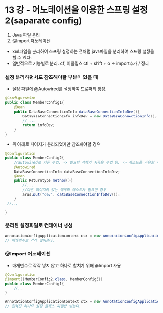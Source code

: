 # 13 강 - 어노테이션을 이용한 스프링 설정 2(saparate config)
1. Java 파일 분리
2. @Import 어노테이션

- xml파일을 분리하여 스프링 설정하는 것처럼 java파일을 분리하여 스프링 설정을 할 수 있다.
- 일반적으로 기능별로 분리. 
cf) 이클립스 ctl + shift + o -> import추가 / 정리

### 설정 분리하면서도 참조해야할 부분이 있을 때
- 설정 파일에 @Autowired를 설정하여 프로퍼티 생성.

``` java
@Configuration
public class MemberConfig1{
	@Bean
	public DataBaseConnectionInfo dataBaseConnectionInfoDev(){
		DataBaseConnectionInfo infoDev = new DataBaseConnectionInfo();
		// ...
		return infoDev;
	}
}
```
- 위 아래로 페이지가 분리되었지만 참조해야할 경우
``` java
@Configuration
public class MemberConfig2{
	//autowired로 자동 주입. -> 필요한 객체가 자동을 주입 됨. -> 메소드를 사용할 수 있음. 
	@Autowired
	DataBaseConnectionInfo dataBaseConnectionInfoDev;
	@Bean
	public Returntype method(){
		//...
		//다른 페이지에 있는 객체의 메소드가 필요한 경우
		args.put("dev", dataBaseConnectionInfoDev());
	}
 //...

}
```

### 분리된 설정파일로 컨테이너 생성
```java
AnnotationConfigApplicationContext ctx = new AnnotationConfigApplicationContext(MemberConfig1.class, MemberConfig2.class);
// 매개변수로 각각 넣어준다. 
```

### @Import 어노테이션
- 매개변수로 각각 넣지 않고 하나로 합치기 위해 @Import 사용
``` java
@Configuration
@Import({MemberConfig2.class, MemberConfig3})
public class MemberConfig1{
	//..
}
```
```java
AnnotationConfigApplicationContext ctx = new AnnotationConfigApplicationContext(MemberConfig1.class);
// 합쳐진 하나의 설정 클래스 파일만 넣는다.
```




